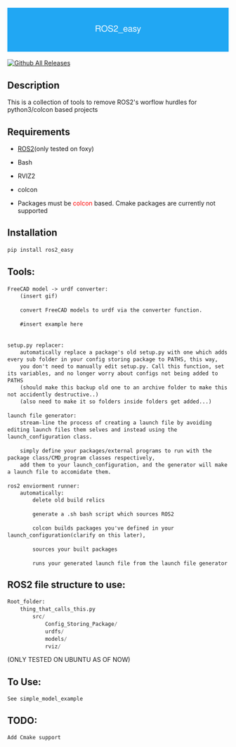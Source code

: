 
![](ROS2_easy.png) 

[![Github All Releases](https://img.shields.io/github/downloads/rydb/ROS2_easy/total.svg)]()

## Description

This is a collection of tools to remove ROS2's worflow hurdles for python3/colcon based projects

## Requirements

- [ROS2](https://docs.ros.org/en/foxy/Installation.html)(only tested on foxy)
- Bash
- RVIZ2
- colcon  

- Packages must be <span style="color:red"> colcon</span> based. Cmake packages are currently not supported
## Installation

```bash
pip install ros2_easy
```

## Tools:
	

	FreeCAD model -> urdf converter:
		(insert gif)
		
		convert FreeCAD models to urdf via the converter function. 
		
		#insert example here
		
		
	setup.py replacer:
		automatically replace a package's old setup.py with one which adds every sub folder in your config storing package to PATHS, this way,
		you don't need to manually edit setup.py. Call this function, set its variables, and no longer worry about configs not being added to PATHS
		(should make this backup old one to an archive folder to make this not accidently destructive..)
		(also need to make it so folders inside folders get added...)
		
	launch file generator:
		stream-line the process of creating a launch file by avoiding editing launch files them selves and instead using the launch_configuration class.
		
		simply define your packages/external programs to run with the package class/CMD_program classes respectively,
		add them to your launch_configuration, and the generator will make a launch file to accomidate them.
		
	ros2 enviorment runner:
		automatically: 
			delete old build relics
		
			generate a .sh bash script which sources ROS2
			
			colcon builds packages you've defined in your launch_configuration(clarify on this later),
			
			sources your built packages
			
			runs your generated launch file from the launch file generator

## ROS2 file structure to use:

```python
Root_folder:
	thing_that_calls_this.py
		src/
			Config_Storing_Package/
			urdfs/
			models/
			rviz/
```		
		
(ONLY TESTED ON UBUNTU AS OF NOW)

## To Use:
	See simple_model_example

## TODO:
	Add Cmake support


